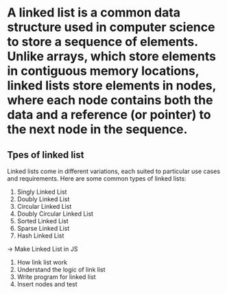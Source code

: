 # A linked list is a common data structure used in computer science to store a sequence of elements. Unlike arrays, which store elements in contiguous memory locations, linked lists store elements in nodes, where each node contains both the data and a reference (or pointer) to the next node in the sequence.

## Tpes of linked list
Linked lists come in different variations, each suited to particular use cases and requirements. Here are some common types of linked lists:

1. Singly Linked List
2. Doubly Linked List
3. Circular Linked List
4. Doubly Circular Linked List
5. Sorted Linked List
6. Sparse Linked List
7. Hash Linked List


-> Make Linked List in JS
1. How link list work
2. Understand the logic of link list
3. Write program for linked list
4. Insert nodes and test

